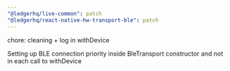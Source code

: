 ```yaml
---
"@ledgerhq/live-common": patch
"@ledgerhq/react-native-hw-transport-ble": patch
---
```


chore: cleaning + log in withDevice

Setting up BLE connection priority inside BleTransport constructor
and not in each call to withDevice

